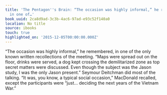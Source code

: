 ```yaml
---
title: 'The Pentagon''s Brain: “The occasion was highly informal,” he remembered,
  in one of…'
book_uuid: 2ca8d9ad-3c3b-4ac6-97ad-e93c52f140a0
location: No title
source: ibooks
touch: true
highlighted_on: '2015-12-05T00:00:00.000Z'
---
```


“The occasion was highly informal,” he remembered, in one of the only known written recollections of the meeting. “Maps were spread out on the floor, drinks were served, a dog kept crossing the demilitarized zone as top secret matters were discussed. Even though the subject was the Jason study, I was the only Jason present.” Seymour Deitchman did most of the talking. “It was, you know, a typical social occasion,” MacDonald recalled, except the participants were “just… deciding the next years of the Vietnam War.”